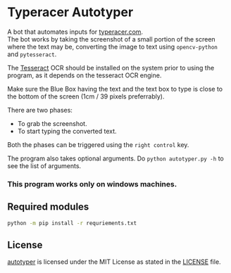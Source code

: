 # Typeracer Autotyper

A bot that automates inputs for [typeracer.com](https://typeracer.com).\
The bot works by taking the screenshot of a small portion of the screen where the text may be, converting the image to text using `opencv-python` and `pytesseract`.

The [Tesseract](https://tesseract-ocr.github.io/tessdoc/Downloads.html) OCR should be installed on the system prior to using the program, as it depends on the tesseract OCR engine.

Make sure the Blue Box having the text and the text box to type is close to the bottom of the screen (1cm / 39 pixels preferrably).

There are two phases:
- To grab the screenshot.
- To start typing the converted text.

Both the phases can be triggered using the `right control` key.

The program also takes optional arguments. Do `python autotyper.py -h` to see the list of arguments.

### This program works only on windows machines.

## Required modules

```bash
python -m pip install -r requriements.txt
```

## License
[autotyper](https://github.com/0xcabrex/autotyper) is licensed under the MIT License as stated in the [LICENSE](https://github.com/0xcabrex/autotyper/blob/master/LICENSE) file.